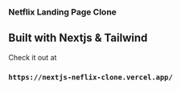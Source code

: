 ### Netflix Landing Page Clone

## Built with Nextjs & Tailwind

Check it out at 
### `https://nextjs-neflix-clone.vercel.app/`
